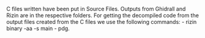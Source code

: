 C files written have been put in Source Files. Outputs from Ghidrall and Rizin are in the respective folders. For getting the decompiled code from the output files created from the C files we use the following commands: - rizin binary -aa -s main - pdg.

